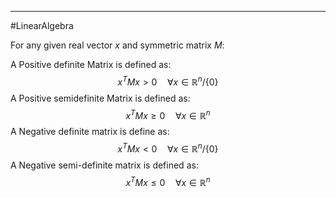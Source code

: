 ----
#LinearAlgebra 

For any given real vector $x$ and symmetric matrix $M$:

A Positive definite Matrix is defined as:
$$x^TMx > 0 \quad \forall x \in \mathbb{R}^n/\{0\}$$
A Positive semidefinite Matrix is defined as:
$$x^TMx \geq0\quad\forall x\in \mathbb{R}^n$$
A Negative definite matrix is define as:
$$x^TMx < 0 \quad \forall x \in \mathbb{R}^n/\{0\}$$
A Negative semi-definite matrix is defined as:
$$x^TMx \leq0\quad\forall x\in \mathbb{R}^n$$
